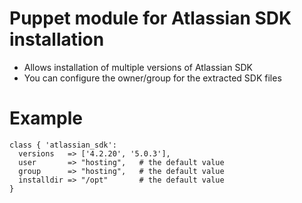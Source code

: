 # Puppet module for Atlassian SDK installation

* Allows installation of multiple versions of Atlassian SDK
* You can configure the owner/group for the extracted SDK files

# Example

```
class { 'atlassian_sdk':
  versions   => ['4.2.20', '5.0.3'],
  user       => "hosting",   # the default value
  group      => "hosting",   # the default value
  installdir => "/opt"       # the default value
}
```
